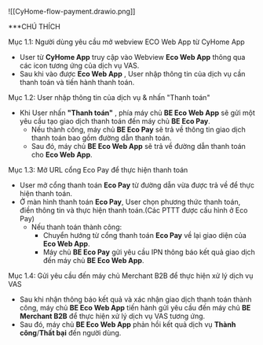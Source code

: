 


![[CyHome-flow-payment.drawio.png]]





***CHÚ THÍCH

Mục 1.1: Người dùng yêu cầu mở webview ECO Web App từ CyHome App
- User từ **CyHome App** truy cập vào Webview  **Eco Web App** thông qua các icon tương ứng của dịch vụ VAS.
 - Sau khi vào được **Eco Web App** , User nhập thông tin của dịch vụ cần thanh toán và tiến hành thanh toán.

Mục 1.2: User nhập thông tin của dịch vụ & nhấn "Thanh toán"
- Khi User nhấn **"Thanh toán"** , phía máy chủ **BE Eco Web App** sẽ gửi một yêu cầu tạo giao dịch thanh toán đến máy chủ **BE Eco Pay**.
	+ Nếu thành công, máy chủ **BE Eco Pay** sẽ trả về thông tin giao dịch thanh toán bao gồm đường dẫn thanh toán.
	+ Sau đó, máy chủ **BE Eco Web App** sẽ trả về đường dẫn thanh toán cho **Eco Web App**.

Mục 1.3: Mở URL cổng Eco Pay để thực hiện thanh toán 
- User mở cổng thanh toán **Eco Pay** từ đường dẫn vừa được trả về để thực hiện thanh toán.
- Ở màn hình thanh toán **Eco Pay**, User chọn phương thức thanh toán, điền thông tin và thực hiện thanh toán.(Các PTTT được cấu hình ở Eco Pay)
	- Nếu thanh toán thành công:
		- Chuyển hướng từ cổng thanh toán **Eco Pay** về lại giao diện của **Eco Web App**.
		+ Máy chủ **BE Eco Pay** gửi yêu cầu IPN thông báo kết quả giao dịch đến máy chủ **BE Eco Web App**.

Mục 1.4: Gửi yêu cầu đến máy chủ Merchant B2B để thực hiện xử lý dịch vụ VAS
- Sau khi nhận thông báo kết quả và xác nhận giao dịch thanh toán thành công, máy chủ **BE Eco Web App** tiến hành gửi yêu cầu đến máy chủ **BE Merchant B2B** để thực hiện xử lý dịch vụ VAS tương ứng.
- Sau đó, máy chủ **BE Eco Web App** phản hồi kết quả dịch vụ **Thành công**/**Thất bại** đến người dùng.